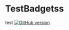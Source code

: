 # TestBadgetss
test
[![GitHub version](https://d25lcipzij17d.cloudfront.net/badge.svg?id=gh&type=6&v=0.0.2&x2=0)](http://badge.fury.io/gh/boennemann%2Fbadges)
